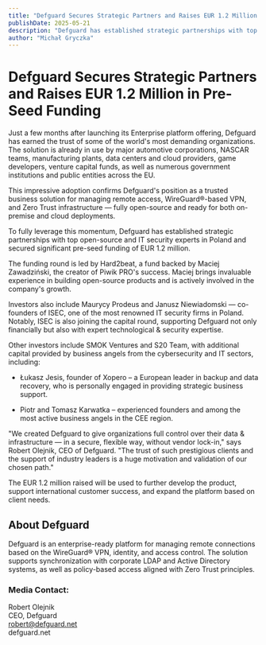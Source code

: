 ```yaml
---
title: "Defguard Secures Strategic Partners and Raises EUR 1.2 Million in Pre-Seed Funding"
publishDate: 2025-05-21
description: "Defguard has established strategic partnerships with top open-source and IT security experts in Poland and secured significant pre-seed funding of EUR 1.2 million, led by Hard2beat and including renowned industry leaders."
author: "Michał Gryczka"
---
```


# Defguard Secures Strategic Partners and Raises EUR 1.2 Million in Pre-Seed Funding

Just a few months after launching its Enterprise platform offering, Defguard has earned the trust of some of the world's most demanding organizations. The solution is already in use by major automotive corporations, NASCAR teams, manufacturing plants, data centers and cloud providers, game developers, venture capital funds, as well as numerous government institutions and public entities across the EU.

This impressive adoption confirms Defguard's position as a trusted business solution for managing remote access, WireGuard®-based VPN, and Zero Trust infrastructure — fully open-source and ready for both on-premise and cloud deployments.

To fully leverage this momentum, Defguard has established strategic partnerships with top open-source and IT security experts in Poland and secured significant pre-seed funding of EUR 1.2 million.

The funding round is led by Hard2beat, a fund backed by Maciej Zawadziński, the creator of Piwik PRO's success. Maciej brings invaluable experience in building open-source products and is actively involved in the company's growth.

Investors also include Maurycy Prodeus and Janusz Niewiadomski — co-founders of ISEC, one of the most renowned IT security firms in Poland. Notably, ISEC is also joining the capital round, supporting Defguard not only financially but also with expert technological & security expertise.

Other investors include SMOK Ventures and S20 Team, with additional capital provided by business angels from the cybersecurity and IT sectors, including:

- Łukasz Jesis, founder of Xopero – a European leader in backup and data recovery, who is personally engaged in providing strategic business support.

- Piotr and Tomasz Karwatka – experienced founders and among the most active business angels in the CEE region.

"We created Defguard to give organizations full control over their data & infrastructure — in a secure, flexible way, without vendor lock-in," says Robert Olejnik, CEO of Defguard. "The trust of such prestigious clients and the support of industry leaders is a huge motivation and validation of our chosen path."

The EUR 1.2 million raised will be used to further develop the product, support international customer success, and expand the platform based on client needs.

## About Defguard

Defguard is an enterprise-ready platform for managing remote connections based on the WireGuard® VPN, identity, and access control. The solution supports synchronization with corporate LDAP and Active Directory systems, as well as policy-based access aligned with Zero Trust principles.

### Media Contact:
Robert Olejnik  
CEO, Defguard  
robert@defguard.net  
defguard.net

